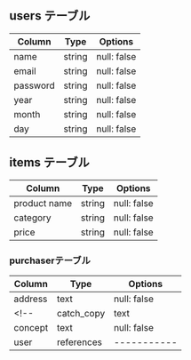 ## users テーブル

| Column   | Type   | Options     |
| -------- | ------ | ----------- |
| name     | string | null: false |
| email    | string | null: false |
| password | string | null: false |
| year     | string | null: false |
| month    | string | null: false |
| day      | string | null: false |

## items テーブル

| Column       |  Type       | Options     |
| -----------  |  -----------|  ---------- |
| product name |  string     | null: false |
| category     |  string     | null: false |
| price        |  string     | null: false |

### purchaserテーブル

| Column      |  Type       | Options     |
| ----------- |  -----------|  ---------- |
| address      |  text       | null: false |
<!-- | catch_copy  |  text       | null: false |
| concept     |  text       | null: false |
| user        |  references | ----------- | -->
